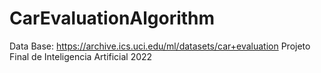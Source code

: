 # CarEvaluationAlgorithm
Data Base: https://archive.ics.uci.edu/ml/datasets/car+evaluation
Projeto Final de Inteligencia Artificial 2022
